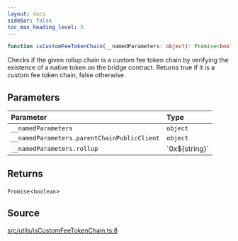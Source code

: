 ```yaml
---
layout: docs
sidebar: false
toc_max_heading_level: 5
---
```


```ts
function isCustomFeeTokenChain(__namedParameters: object): Promise<boolean>;
```

Checks if the given rollup chain is a custom fee token chain by verifying the
existence of a native token on the bridge contract. Returns true if it is a
custom fee token chain, false otherwise.

## Parameters

| Parameter                                   | Type              |
| :------------------------------------------ | :---------------- |
| `__namedParameters`                         | `object`          |
| `__namedParameters.parentChainPublicClient` | `object`          |
| `__namedParameters.rollup`                  | \`0x$\{string\}\` |

## Returns

`Promise`\<`boolean`\>

## Source

[src/utils/isCustomFeeTokenChain.ts:8](https://github.com/OffchainLabs/arbitrum-orbit-sdk/blob/cfcbd32d6879cf7817a33b24f062a0fd879ea257/src/utils/isCustomFeeTokenChain.ts#L8)
